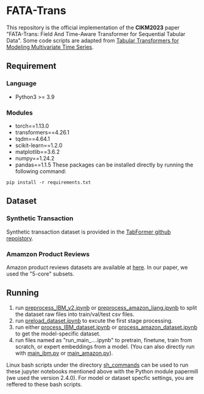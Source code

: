 # FATA-Trans
This repository is the official implementation of the **CIKM2023** paper "FATA-Trans: Field And Time-Aware Transformer for Sequential Tabular Data". Some code scripts are adapted from [Tabular Transformers for Modeling Multivariate Time Series](https://github.com/IBM/TabFormer#tabular-transformers-for-modeling-multivariate-time-series).

## Requirement
### Language
* Python3 >= 3.9
### Modules
* torch==1.13.0
* transformers==4.26.1
* tqdm==4.64.1
* scikit-learn==1.2.0
* matplotlib==3.6.2
* numpy==1.24.2
* pandas==1.1.5
These packages can be installed directly by running the following command:
```
pip install -r requirements.txt
```
## Dataset
### Synthetic Transaction
Synthetic transaction dataset is provided in the [TabFormer github repoistory](https://github.com/IBM/TabFormer). 
### Amamzon Product Reviews
Amazon product reviews datasets are available at [here](https://nijianmo.github.io/amazon/index.html). In our paper, we used the "5-core" subsets.

## Running
1. run [preprocess_IBM_v2.ipynb](./preprocess_IBM_v2.ipynb) or [preprocess_amazon_liang.ipynb](./preprocess_amazon_liang.ipynb) to split the dataset raw files into train/val/test csv files.
2. run [preload_dataset.ipynb](./preload_dataset.ipynb) to excute the first stage processing.
3. run either [process_IBM_dataset.ipynb](./process_IBM_dataset.ipynb) or [process_amazon_dataset.ipynb](./process_amazon_dataset.ipynb) to get the model-specific dataset.
4. run files named as "run_main_....ipynb" to pretrain, finetune, train from scratch, or expert embeddings from a model. (You can also directly run with [main_ibm.py](./main_ibm.py) or [main_amazon.py](./main_amazon.py)).

Linux bash scripts under the directory [sh_commands](./sh_commands) can be used to run these jupyter notebooks mentioned above with the Python module papermill (we used the version 2.4.0). For model or dataset specfic settings, you are reffered to these bash scripts.
